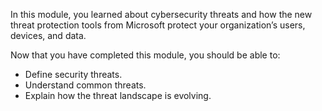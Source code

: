 In this module, you learned about cybersecurity threats and how the new threat protection tools from Microsoft protect your organization’s users, devices, and data.

Now that you have completed this module, you should be able to:

- Define security threats.
- Understand common threats.
- Explain how the threat landscape is evolving.
